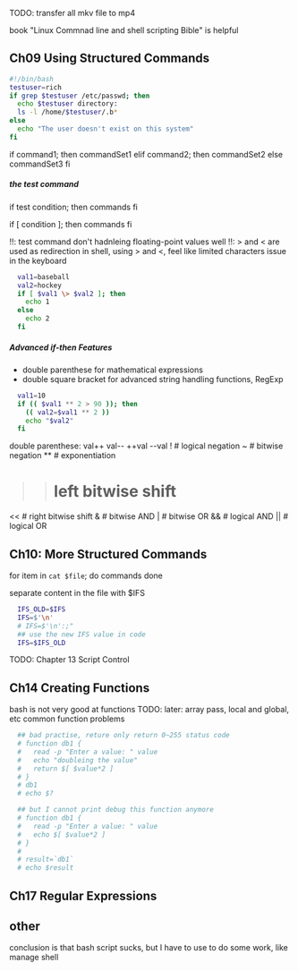 TODO: transfer all mkv file to mp4

book "Linux Commnad line and shell scripting Bible" is helpful

Ch09 Using Structured Commands
--------------------------------------------------------------------------------

```bash
#!/bin/bash
testuser=rich
if grep $testuser /etc/passwd; then
  echo $testuser directory:
  ls -l /home/$testuser/.b*
else
  echo "The user doesn't exist on this system"
fi

```

if command1; then
  commandSet1
elif command2; then
  commandSet2
else
  commandSet3
fi

##### the test command
if test condition; then
  commands
fi

if [ condition ]; then
  commands
fi

!!: test command don't hadnleing floating-point values well
!!: > and < are used as redirection in shell, using \> and \<,
    feel like limited characters issue in the keyboard
```bash
  val1=baseball
  val2=hockey
  if [ $val1 \> $val2 ]; then
    echo 1
  else
    echo 2
  fi
```

##### Advanced if-then Features
- double parenthese for mathematical expressions
- double square bracket for advanced string handling functions, RegExp

```bash
  val1=10
  if (( $val1 ** 2 > 90 )); then
    (( val2=$val1 ** 2 ))
    echo "$val2"
  fi

```
double parenthese:
val++
val--
++val
--val
!     # logical negation
~     # bitwise negation
**    # exponentiation
>>    # left bitwise shift
<<    # right bitwise shift
&     # bitwise AND
|     # bitwise OR
&&    # logical AND
||    # logical OR

Ch10: More Structured Commands
--------------------------------------------------------------------------------

for item in `cat $file`; do
  commands
done

separate content in the file with $IFS
```bash
  IFS_OLD=$IFS
  IFS=$'\n'
  # IFS=$'\n':;"
  ## use the new IFS value in code
  IFS=$IFS_OLD
```

TODO: Chapter 13 Script Control

Ch14 Creating Functions
--------------------------------------------------------------------------------

bash is not very good at functions
TODO: later: array pass, local and global, etc common function problems
```bash
  ## bad practise, reture only return 0~255 status code
  # function db1 {
  #   read -p "Enter a value: " value
  #   echo "doubleing the value"
  #   return $[ $value*2 ]
  # }
  # db1
  # echo $?

  ## but I cannot print debug this function anymore
  # function db1 {
  #   read -p "Enter a value: " value
  #   echo $[ $value*2 ]
  # }
  #
  # result=`db1`
  # echo $result
```

Ch17 Regular Expressions
--------------------------------------------------------------------------------

other
--------------------------------------------------------------------------------
conclusion is that bash script sucks, but I have to use to do some work, like
manage shell
